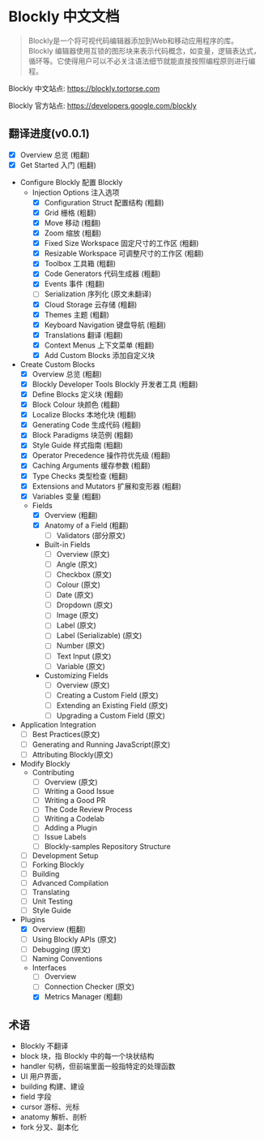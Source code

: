 # Blockly 中文文档

> Blockly是一个将可视代码编辑器添加到Web和移动应用程序的库。 Blockly 编辑器使用互锁的图形块来表示代码概念，如变量，逻辑表达式，循环等。它使得用户可以不必关注语法细节就能直接按照编程原则进行编程。

Blockly 中文站点: <https://blockly.tortorse.com>

Blockly 官方站点: <https://developers.google.com/blockly>

## 翻译进度(v0.0.1)

- [x] Overview 总览 (粗翻)
- [x] Get Started 入门 (粗翻)
- Configure Blockly 配置 Blockly
  - Injection Options 注入选项
    - [x] Configuration Struct 配置结构 (粗翻)
    - [x] Grid 栅格 (粗翻)
    - [x] Move 移动 (粗翻)
    - [x] Zoom 缩放 (粗翻)
	- [x] Fixed Size Workspace 固定尺寸的工作区 (粗翻)
	- [x] Resizable Workspace 可调整尺寸的工作区 (粗翻)
	- [x] Toolbox 工具箱 (粗翻)
	- [x] Code Generators 代码生成器 (粗翻)
	- [x] Events 事件 (粗翻)
	- [ ] Serialization 序列化 (原文未翻译)
	- [x] Cloud Storage 云存储 (粗翻)
	- [x] Themes 主题 (粗翻)
	- [x] Keyboard Navigation 键盘导航 (粗翻)
	- [x] Translations 翻译 (粗翻)
	- [x] Context Menus 上下文菜单 (粗翻)
	- [x] Add Custom Blocks 添加自定义块
- Create Custom Blocks
	- [x] Overview 总览 (粗翻)
	- [x] Blockly Developer Tools Blockly 开发者工具 (粗翻)
	- [x] Define Blocks 定义块 (粗翻)
	- [x] Block Colour 块颜色 (粗翻)
	- [x] Localize Blocks 本地化块 (粗翻)
	- [x] Generating Code 生成代码 (粗翻)
	- [x] Block Paradigms 块范例 (粗翻)
	- [x] Style Guide 样式指南 (粗翻)
	- [x] Operator Precedence 操作符优先级 (粗翻)
	- [x] Caching Arguments 缓存参数 (粗翻)
	- [x] Type Checks 类型检查 (粗翻)
	- [x] Extensions and Mutators 扩展和变形器 (粗翻)
	- [x] Variables 变量 (粗翻)
  - Fields
	  - [x] Overview (粗翻)
	  - [x] Anatomy of a Field (粗翻)
		- [ ] Validators (部分原文)
  	- Built-in Fields
      - [ ] Overview (原文)
      - [ ] Angle (原文)
      - [ ] Checkbox (原文)
      - [ ] Colour (原文)
      - [ ] Date (原文)
      - [ ] Dropdown (原文)
      - [ ] Image (原文)
      - [ ] Label (原文)
      - [ ] Label (Serializable) (原文)
      - [ ] Number (原文)
      - [ ] Text Input (原文)
      - [ ] Variable (原文)
	- Customizing Fields
      - [ ] Overview (原文)
      - [ ] Creating a Custom Field (原文)
      - [ ] Extending an Existing Field (原文)
      - [ ] Upgrading a Custom Field (原文)
- Application Integration
  - [ ] Best Practices(原文)
  - [ ] Generating and Running JavaScript(原文)
  - [ ] Attributing Blockly(原文)
- Modify Blockly
  - Contributing
    - [ ] Overview (原文)
    - [ ] Writing a Good Issue
    - [ ] Writing a Good PR
    - [ ] The Code Review Process
    - [ ] Writing a Codelab
    - [ ] Adding a Plugin
    - [ ] Issue Labels
    - [ ] Blockly-samples Repository Structure
  - [ ] Development Setup
  - [ ] Forking Blockly
  - [ ] Building
  - [ ] Advanced Compilation
  - [ ] Translating
  - [ ] Unit Testing
  - [ ] Style Guide
 - Plugins
    - [x] Overview (粗翻)
    - [ ] Using Blockly APIs (原文)
    - [ ] Debugging (原文)
    - [ ] Naming Conventions
    - Interfaces
      - [ ] Overview
      - [ ] Connection Checker (原文)
      - [x] Metrics Manager (粗翻)

## 术语
 - Blockly 不翻译
 - block 块，指 Blockly 中的每一个块状结构
 - handler 句柄，但前端里面一般指特定的处理函数
 - UI 用户界面，
 - building 构建、建设
 - field 字段
 - cursor 游标、光标
 - anatomy 解析、剖析
 - fork 分叉、副本化